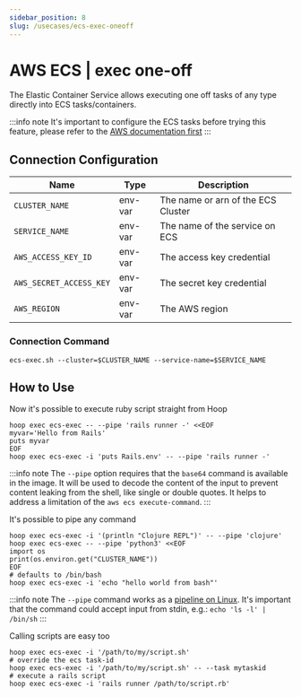 ```yaml
---
sidebar_position: 8
slug: /usecases/ecs-exec-oneoff
---
```


# AWS ECS | exec one-off

The Elastic Container Service allows executing one off tasks of any type directly into ECS tasks/containers.

:::info note
It's important to configure the ECS tasks before trying this feature, please refer to the [AWS documentation first](https://docs.aws.amazon.com/AmazonECS/latest/developerguide/ecs-exec.html)
:::

## Connection Configuration

| Name                    | Type    | Description                        |
|------------------------ | ------- | ---------------------------------- |
| `CLUSTER_NAME`          | env-var | The name or arn of the ECS Cluster |
| `SERVICE_NAME`          | env-var | The name of the service on ECS     |
| `AWS_ACCESS_KEY_ID`     | env-var | The access key credential          |
| `AWS_SECRET_ACCESS_KEY` | env-var | The secret key credential          |
| `AWS_REGION`            | env-var | The AWS region                     |

### Connection Command

```shell
ecs-exec.sh --cluster=$CLUSTER_NAME --service-name=$SERVICE_NAME
```

## How to Use

Now it's possible to execute ruby script straight from Hoop

```shell
hoop exec ecs-exec -- --pipe 'rails runner -' <<EOF
myvar='Hello from Rails'
puts myvar
EOF
hoop exec ecs-exec -i 'puts Rails.env' -- --pipe 'rails runner -'
```

:::info note
The `--pipe` option requires that the `base64` command is available in the image. It will be used to decode the content of the input to prevent content leaking from the shell, like single or double quotes. It helps to address a limitation of the `aws ecs execute-command`.
:::

It's possible to pipe any command

```shell
hoop exec ecs-exec -i '(println "Clojure REPL")' -- --pipe 'clojure'
hoop exec ecs-exec -- --pipe 'python3' <<EOF
import os
print(os.environ.get("CLUSTER_NAME"))
EOF
# defaults to /bin/bash
hoop exec ecs-exec -i 'echo "hello world from bash"'
```

:::info note
The `--pipe` command works as a [pipeline on Linux](https://en.wikipedia.org/wiki/Pipeline_(Unix)).
It's important that the command could accept input from stdin, e.g.: `echo 'ls -l' | /bin/sh`
:::

Calling scripts are easy too

```shell
hoop exec ecs-exec -i '/path/to/my/script.sh'
# override the ecs task-id
hoop exec ecs-exec -i '/path/to/my/script.sh' -- --task mytaskid
# execute a rails script
hoop exec ecs-exec -i 'rails runner /path/to/script.rb'
```

